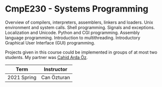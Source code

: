 # CmpE230 - Systems Programming

Overview of compilers, interpreters, assemblers, linkers and loaders. Unix environment and system calls. Shell programming. Signals and exceptions. Localization and Unicode.
Python and CGI programming. Assembly language programming. Introduction to multithreading. Introductory Graphical User Interface (GUI) programming.

Projects given in this course could be implemented in groups of at most two students. My partner was [Cahid Arda Öz](https://github.com/cahidArda).

| Term          | Instructor   |
| ------------- |:-------------:|
| 2021 Spring      | Can Özturan |   



